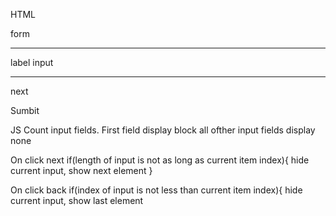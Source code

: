 HTML

form
***

label
input

***

next

Sumbit

JS
Count input fields.
First field display block
all ofther input fields display none

On click next
if(length of input is not as long as current item index){
hide current input, show next element 
}

On click back
if(index of input is not less than current item index){
hide current input, show last element




